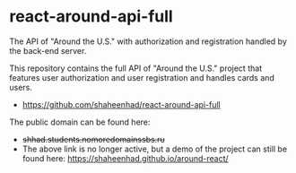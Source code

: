 # react-around-api-full

The API of "Around the U.S." with authorization and registration handled by the back-end server.

This repository contains the full API of "Around the U.S." project that features user authorization and user registration and handles cards and users.

- https://github.com/shaheenhad/react-around-api-full

The public domain can be found here:

- <s>shhad.students.nomoredomainssbs.ru</s>
- The above link is no longer active, but a demo of the project can still be found here: https://shaheenhad.github.io/around-react/
